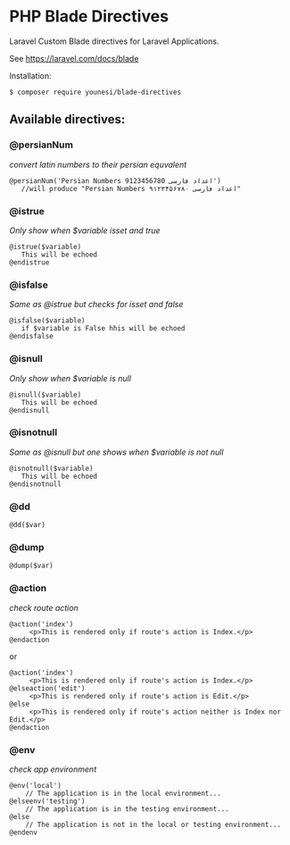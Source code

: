 # PHP Blade Directives

Laravel Custom Blade directives for Laravel Applications.


See https://laravel.com/docs/blade

Installation:

`$ composer require younesi/blade-directives`


## Available directives:


### @persianNum 
_convert latin numbers to their persian equvalent_

```
@persianNum('Persian Numbers 9123456780 اعداد فارسی')
   //will produce "Persian Numbers ۹۱۲۳۴۵۶۷۸۰ اعداد فارسی"
```

### @istrue
_Only show when $variable isset and true_

```
@istrue($variable)
   This will be echoed
@endistrue
```

### @isfalse
_Same as @istrue but checks for isset and false_

```
@isfalse($variable)
   if $variable is False hhis will be echoed
@endisfalse
```

### @isnull
_Only show when $variable is null_

```
@isnull($variable)
   This will be echoed
@endisnull
```

### @isnotnull
_Same as @isnull but one shows when $variable is not null_

```
@isnotnull($variable)
   This will be echoed
@endisnotnull
```

### @dd 
```
@dd($var)
```

### @dump 
```
@dump($var)
```

### @action
_check route action_

```
@action('index')
     <p>This is rendered only if route's action is Index.</p>
@endaction
```

or

```
@action('index')
     <p>This is rendered only if route's action is Index.</p>
@elseaction('edit')
     <p>This is rendered only if route's action is Edit.</p>
@else
     <p>This is rendered only if route's action neither is Index nor Edit.</p>
@endaction
```

### @env 
_check app environment_

```
@env('local')
    // The application is in the local environment...
@elseenv('testing')
    // The application is in the testing environment...
@else
    // The application is not in the local or testing environment...
@endenv
```

